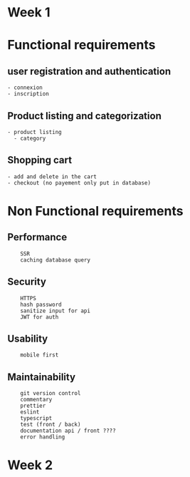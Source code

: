 # Week 1

# Functional requirements 
   ## user registration and authentication
    - connexion
    - inscription

  ## Product listing and categorization
    - product listing
      - category

  ## Shopping cart 
    - add and delete in the cart
    - checkout (no payement only put in database)

# Non Functional requirements

## Performance
        SSR
        caching database query

## Security
        HTTPS
        hash password
        sanitize input for api
        JWT for auth 

## Usability
        mobile first 

## Maintainability
        git version control
        commentary
        prettier
        eslint
        typescript
        test (front / back)
        documentation api / front ????
        error handling

# Week 2
